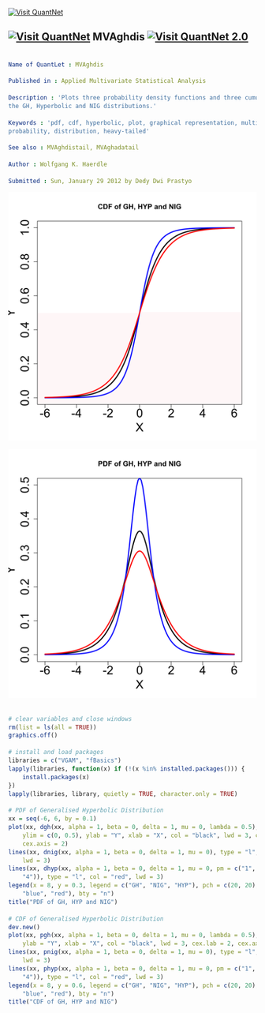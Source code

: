 
[<img src="https://github.com/QuantLet/Styleguide-and-Validation-procedure/blob/master/pictures/banner.png" alt="Visit QuantNet">](http://quantlet.de/index.php?p=info)

## [<img src="https://github.com/QuantLet/Styleguide-and-Validation-procedure/blob/master/pictures/qloqo.png" alt="Visit QuantNet">](http://quantlet.de/) **MVAghdis** [<img src="https://github.com/QuantLet/Styleguide-and-Validation-procedure/blob/master/pictures/QN2.png" width="60" alt="Visit QuantNet 2.0">](http://quantlet.de/d3/ia)

```yaml

Name of QuantLet : MVAghdis

Published in : Applied Multivariate Statistical Analysis

Description : 'Plots three probability density functions and three cumulative density functions of
the GH, Hyperbolic and NIG distributions.'

Keywords : 'pdf, cdf, hyperbolic, plot, graphical representation, multivariate, density,
probability, distribution, heavy-tailed'

See also : MVAghdistail, MVAghadatail

Author : Wolfgang K. Haerdle

Submitted : Sun, January 29 2012 by Dedy Dwi Prastyo

```

![Picture1](MVAghdis_1.png)

![Picture2](MVAghdis_2.png)


```r

# clear variables and close windows
rm(list = ls(all = TRUE))
graphics.off()

# install and load packages
libraries = c("VGAM", "fBasics")
lapply(libraries, function(x) if (!(x %in% installed.packages())) {
    install.packages(x)
})
lapply(libraries, library, quietly = TRUE, character.only = TRUE)

# PDF of Generalised Hyperbolic Distribution
xx = seq(-6, 6, by = 0.1)
plot(xx, dgh(xx, alpha = 1, beta = 0, delta = 1, mu = 0, lambda = 0.5), type = "l", 
    ylim = c(0, 0.5), ylab = "Y", xlab = "X", col = "black", lwd = 3, cex.lab = 2, 
    cex.axis = 2)
lines(xx, dnig(xx, alpha = 1, beta = 0, delta = 1, mu = 0), type = "l", col = "blue", 
    lwd = 3)
lines(xx, dhyp(xx, alpha = 1, beta = 0, delta = 1, mu = 0, pm = c("1", "2", "3", 
    "4")), type = "l", col = "red", lwd = 3)
legend(x = 8, y = 0.3, legend = c("GH", "NIG", "HYP"), pch = c(20, 20), col = c("black", 
    "blue", "red"), bty = "n")
title("PDF of GH, HYP and NIG")

# CDF of Generalised Hyperbolic Distribution
dev.new()
plot(xx, pgh(xx, alpha = 1, beta = 0, delta = 1, mu = 0, lambda = 0.5), type = "l", 
    ylab = "Y", xlab = "X", col = "black", lwd = 3, cex.lab = 2, cex.axis = 2)
lines(xx, pnig(xx, alpha = 1, beta = 0, delta = 1, mu = 0), type = "l", col = "blue", 
    lwd = 3)
lines(xx, phyp(xx, alpha = 1, beta = 0, delta = 1, mu = 0, pm = c("1", "2", "3", 
    "4")), type = "l", col = "red", lwd = 3)
legend(x = 8, y = 0.6, legend = c("GH", "NIG", "HYP"), pch = c(20, 20), col = c("black", 
    "blue", "red"), bty = "n")
title("CDF of GH, HYP and NIG") 

```
